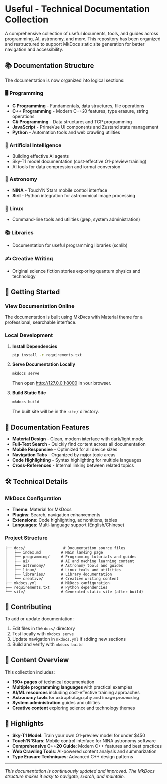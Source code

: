 # Useful - Technical Documentation Collection

A comprehensive collection of useful documents, tools, and guides across programming, AI, astronomy, and more. This repository has been organized and restructured to support MkDocs static site generation for better navigation and accessibility.

## 📚 Documentation Structure

The documentation is now organized into logical sections:

### 🖥️ Programming
- **C Programming** - Fundamentals, data structures, file operations
- **C++ Programming** - Modern C++20 features, type erasure, string operations
- **C# Programming** - Data structures and TCP programming
- **JavaScript** - PrimeVue UI components and Zustand state management
- **Python** - Automation tools and web crawling utilities

### 🤖 Artificial Intelligence
- Building effective AI agents
- Sky-T1 model documentation (cost-effective O1-preview training)
- AI tools for data compression and format conversion

### 🔭 Astronomy
- **NINA** - Touch'N'Stars mobile control interface
- **Siril** - Python integration for astronomical image processing

### 🐧 Linux
- Command-line tools and utilities (grep, system administration)

### 📚 Libraries
- Documentation for useful programming libraries (scnlib)

### ✍️ Creative Writing
- Original science fiction stories exploring quantum physics and technology

## 🚀 Getting Started

### View Documentation Online
The documentation is built using MkDocs with Material theme for a professional, searchable interface.

### Local Development

1. **Install Dependencies**
   ```bash
   pip install -r requirements.txt
   ```

2. **Serve Documentation Locally**
   ```bash
   mkdocs serve
   ```
   Then open http://127.0.0.1:8000 in your browser.

3. **Build Static Site**
   ```bash
   mkdocs build
   ```
   The built site will be in the `site/` directory.

## 📖 Documentation Features

- **Material Design** - Clean, modern interface with dark/light mode
- **Full-Text Search** - Quickly find content across all documentation
- **Mobile Responsive** - Optimized for all device sizes
- **Navigation Tabs** - Organized by major topic areas
- **Code Highlighting** - Syntax highlighting for multiple languages
- **Cross-References** - Internal linking between related topics

## 🛠️ Technical Details

### MkDocs Configuration
- **Theme**: Material for MkDocs
- **Plugins**: Search, navigation enhancements
- **Extensions**: Code highlighting, admonitions, tables
- **Languages**: Multi-language support (English/Chinese)

### Project Structure
```
├── docs/                 # Documentation source files
│   ├── index.md         # Main landing page
│   ├── programming/     # Programming tutorials and guides
│   ├── ai/              # AI and machine learning content
│   ├── astronomy/       # Astronomy tools and guides
│   ├── linux/           # Linux tools and utilities
│   ├── libraries/       # Library documentation
│   └── creative/        # Creative writing content
├── mkdocs.yml           # MkDocs configuration
├── requirements.txt     # Python dependencies
└── site/                # Generated static site (after build)
```

## 🔧 Contributing

To add or update documentation:

1. Edit files in the `docs/` directory
2. Test locally with `mkdocs serve`
3. Update navigation in `mkdocs.yml` if adding new sections
4. Build and verify with `mkdocs build`

## 📝 Content Overview

This collection includes:
- **150+ pages** of technical documentation
- **Multiple programming languages** with practical examples
- **AI/ML resources** including cost-effective training approaches
- **Astronomy tools** for astrophotography and image processing
- **System administration** guides and utilities
- **Creative content** exploring science and technology themes

## 🌟 Highlights

- **Sky-T1 Model**: Train your own O1-preview model for under $450
- **Touch'N'Stars**: Mobile control interface for NINA astronomy software
- **Comprehensive C++20 Guide**: Modern C++ features and best practices
- **Web Crawling Tools**: AI-powered content analysis and summarization
- **Type Erasure Techniques**: Advanced C++ design patterns

---

*This documentation is continuously updated and improved. The MkDocs structure makes it easy to navigate, search, and maintain.*
